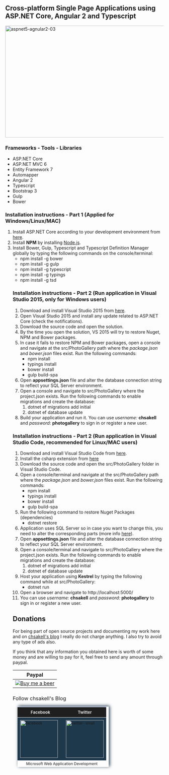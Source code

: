<h2>Cross-platform Single Page Applications using ASP.NET Core, Angular 2 and Typescript</h2>

<a href="http://wp.me/p3mRWu-11L" rel="attachment wp-att-3961" target="_blank"><img src="https://chsakell.files.wordpress.com/2016/05/aspcorerc2.png?w=700&amp;h=355" alt="aspnet5-agnular2-03" width="700" height="355" class="alignnone size-full wp-image-3961"></a>

<h3>Frameworks - Tools - Libraries</h3>
<ul>
<li>ASP.NET Core</li>
<li>ASP.NET MVC 6</li>
<li>Entity Framework 7</li>
<li>Automapper</li>
<li>Angular 2</li>
<li>Typescript</li>
<li>Bootstrap 3</li>
<li>Gulp</li>
<li>Bower</li>
</ul>

<h3>Installation instructions - Part 1 (Applied for Windows/Linux/MAC)</h3>
<ol>
<li>Install ASP.NET Core according to your development environment from <a href="https://www.microsoft.com/net/core" target="_blank">here</a>.</li>
<li>Install <strong>NPM</strong> by installing <a href="https://nodejs.org/en/" target="_blank">Node.js</a>.</li>
<li>Install Bower, Gulp, Typescript and Typescript Definition Manager globally by typing the following commands on the console/terminal:
<ul>
<li>npm install -g bower</li>
<li>npm install -g gulp</li>
<li>npm install -g typescript</li>
<li>npm install -g typings</li>
<li>npm install -g tsd</li>
</ul>
</li>

<h3>Installation instructions - Part 2 (Run application in Visual Studio 2015, only for Windows users)</h3>
<ol>
<li>Download and install Visual Studio 2015 from <a href="https://www.visualstudio.com/en-us/downloads/download-visual-studio-vs.aspx" target="_blank">here</a>.</li>
<li>Open Visual Studio 2015 and install any update related to ASP.NET Core (check the notifications).</li>
<li>Download the source code and open the solution.</li>
<li>By the time you open the solution, VS 2015 will try to restore Nuget, NPM and Bower packages.</li>
<li>In case it fails to restore NPM and Bower packages, open a console and navigate at the src/PhotoGallery path where the <i>package.json</i> and <i>bower.json</i> files exist. Run the following commands:
<ul>
<li>npm install</li>
<li>typings install</li>
<li>bower install</li>
<li>gulp build-spa</li>
</ul>
</li>
<li>Open <strong>appsettings.json</strong> file and alter the database connection string to reflect your SQL Server environment.</li>
<li>Open a console and navigate to src/PhotoGallery where the project.json exists. Run the following commands to enable migrations and create the database:
<ol>
<li>dotnet ef migrations add initial</li>
<li>dotnet ef database update</li>
</ol>
</li>
<li>Build your application and run it. You can use <i>username:</i> <strong>chsakell</strong> and <i>password:</i> <strong>photogallery</strong> to sign in or register a new user.</li>
</ol>

<h3>Installation instructions - Part 2 (Run application in Visual Studio Code, recommended for Linux/MAC users)</h3>
<ol>
<li>Download and install Visual Studio Code from <a href="https://www.visualstudio.com/en-us/downloads/download-visual-studio-vs.aspx" target="_blank">here</a>.</li>
<li>Install the csharp extension from <a href="https://code.visualstudio.com/Docs/languages/csharp" target="_blank">here</a></li>
<li>Download the source code and open the src/PhotoGallery folder in Visual Studio Code.</li>
<li>Open a console/terminal and navigate at the src/PhotoGallery path where the <i>package.json</i> and <i>bower.json</i> files exist. Run the following commands:
<ul>
<li>npm install</li>
<li>typings install</li>
<li>bower install</li>
<li>gulp build-spa</li>
</ul>
</li>
<li>Run the following command to restore Nuget Packages (dependencies)
<ul>
<li>dotnet restore</li>
</ul>
</li>
<li>Application uses SQL Server so in case you want to change this, you need to alter the corresponding parts (more info <a href="https://github.com/chsakell/aspnet5-angular2-typescript/issues/3" target="_blank">here</a>).</li>
<li>Open <strong>appsettings.json</strong> file and alter the database connection string to reflect your SQL Server environment.</li>
<li>Open a console/terminal and navigate to src/PhotoGallery where the project.json exists. Run the following commands to enable migrations and create the database:
<ol>
<li>dotnet ef migrations add initial</li>
<li>dotnet ef database update</li>
</ol>
</li>
<li>Host your application using <strong>Kestrel</strong> by typing the following command while at src/PhotoGallery:
<ul>
<li>dotnet run</li>
</ul>
</li>
<li>Open a browser and navigate to http://localhost:5000/</li>
<li>You can use <i>username:</i> <strong>chsakell</strong> and <i>password:</i> <strong>photogallery</strong> to sign in or register a new user.</li>
</ol>

<h2>Donations</h2>
For being part of open source projects and documenting my work here and on <a href="https://chsakell.com">chsakell's blog</a> I really do not charge anything. I also try to avoid any type of ads also.

If you think that any information you obtained here is worth of some money and are willing to pay for it, feel free to send any amount through paypal.

<table>
<tr><th>Paypal</th></tr>
<tbody>
<tr>
<td><a href="https://www.paypal.com/cgi-bin/webscr?cmd=_donations&business=chsakell%40gmail%2ecom&lc=US&item_name=Donation%20for%20chsakell%27s%20blog&currency_code=USD&bn=PP%2dDonationsBF%3abtn_donateCC_LG%2egif%3aNonHosted" style="text-align:center;display:block">
<img src="https://www.paypalobjects.com/webstatic/en_US/btn/btn_donate_cc_147x47.png" alt="Buy me a beer" />
</a></td>
</tr>
</tbody>
</table>

<h3 style="font-weight:normal;">Follow chsakell's Blog</h3>
<table id="gradient-style" style="box-shadow:3px -2px 10px #1F394C;font-size:12px;margin:15px;width:290px;text-align:left;border-collapse:collapse;" summary="">
<thead>
<tr>
<th style="width:130px;font-size:13px;font-weight:bold;padding:8px;background:#1F1F1F repeat-x;border-top:2px solid #d3ddff;border-bottom:1px solid #fff;color:#E0E0E0;" align="center" scope="col">Facebook</th>
<th style="font-size:13px;font-weight:bold;padding:8px;background:#1F1F1F repeat-x;border-top:2px solid #d3ddff;border-bottom:1px solid #fff;color:#E0E0E0;" align="center" scope="col">Twitter</th>
</tr>
</thead>
<tfoot>
<tr>
<td colspan="4" style="text-align:center;">Microsoft Web Application Development</td>
</tr>
</tfoot>
<tbody>
<tr>
<td style="padding:8px;border-bottom:1px solid #fff;color:#FFA500;border-top:1px solid #fff;background:#1F394C repeat-x;">
<a href="https://www.facebook.com/chsakells.blog" target="_blank"><img src="https://chsakell.files.wordpress.com/2015/08/facebook.png?w=120&amp;h=120&amp;crop=1" alt="facebook" width="120" height="120" class="alignnone size-opti-archive wp-image-3578"></a>
</td>
<td style="padding:8px;border-bottom:1px solid #fff;color:#FFA500;border-top:1px solid #fff;background:#1F394C repeat-x;">
<a href="https://twitter.com/chsakellsBlog" target="_blank"><img src="https://chsakell.files.wordpress.com/2015/08/twitter-small.png?w=120&amp;h=120&amp;crop=1" alt="twitter-small" width="120" height="120" class="alignnone size-opti-archive wp-image-3583"></a>
</td>
</tr>
</tbody>
</table>
